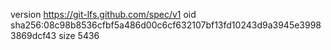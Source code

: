 version https://git-lfs.github.com/spec/v1
oid sha256:08c98b8536cfbf5a486d00c6cf632107bf13fd10243d9a3945e39983869dcf43
size 5436
